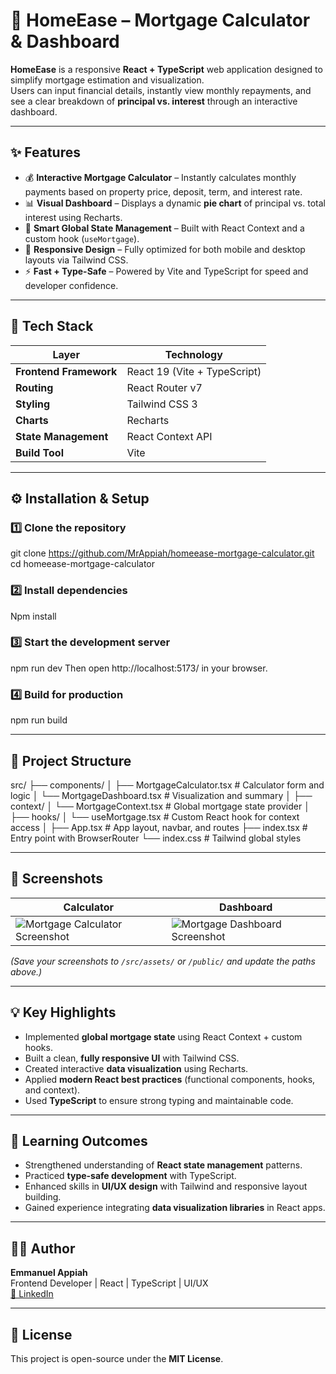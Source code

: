 # 🏡 HomeEase – Mortgage Calculator & Dashboard

**HomeEase** is a responsive **React + TypeScript** web application designed to simplify mortgage estimation and visualization.  
Users can input financial details, instantly view monthly repayments, and see a clear breakdown of **principal vs. interest** through an interactive dashboard.

---

## ✨ Features

- 💰 **Interactive Mortgage Calculator** – Instantly calculates monthly payments based on property price, deposit, term, and interest rate.  
- 📊 **Visual Dashboard** – Displays a dynamic **pie chart** of principal vs. total interest using Recharts.  
- 🧠 **Smart Global State Management** – Built with React Context and a custom hook (`useMortgage`).  
- 📱 **Responsive Design** – Fully optimized for both mobile and desktop layouts via Tailwind CSS.  
- ⚡ **Fast + Type-Safe** – Powered by Vite and TypeScript for speed and developer confidence.

---

## 🧩 Tech Stack

| Layer | Technology |
|-------|-------------|
| **Frontend Framework** | React 19 (Vite + TypeScript) |
| **Routing** | React Router v7 |
| **Styling** | Tailwind CSS 3 |
| **Charts** | Recharts |
| **State Management** | React Context API |
| **Build Tool** | Vite |

---

## ⚙️ Installation & Setup


### 1️⃣ Clone the repository

git clone https://github.com/MrAppiah/homeease-mortgage-calculator.git
cd homeease-mortgage-calculator

### 2️⃣ Install dependencies
Npm install

### 3️⃣ Start the development server
npm run dev
Then open http://localhost:5173/ in your browser.

### 4️⃣ Build for production
npm run build


---

## 🧠 Project Structure
src/
├── components/
│ ├── MortgageCalculator.tsx # Calculator form and logic
│ └── MortgageDashboard.tsx # Visualization and summary
│
├── context/
│ └── MortgageContext.tsx # Global mortgage state provider
│
├── hooks/
│ └── useMortgage.tsx # Custom React hook for context access
│
├── App.tsx # App layout, navbar, and routes
├── index.tsx # Entry point with BrowserRouter
└── index.css # Tailwind global styles

---

## 📸 Screenshots

| Calculator | Dashboard |
|-------------|------------|
| ![Mortgage Calculator Screenshot](./assets/calculator.png) | ![Mortgage Dashboard Screenshot](./assets/dashboard.png) |

*(Save your screenshots to `/src/assets/` or `/public/` and update the paths above.)*

---

## 💡 Key Highlights

- Implemented **global mortgage state** using React Context + custom hooks.  
- Built a clean, **fully responsive UI** with Tailwind CSS.  
- Created interactive **data visualization** using Recharts.  
- Applied **modern React best practices** (functional components, hooks, and context).  
- Used **TypeScript** to ensure strong typing and maintainable code.

---

## 🎯 Learning Outcomes

- Strengthened understanding of **React state management** patterns.  
- Practiced **type-safe development** with TypeScript.  
- Enhanced skills in **UI/UX design** with Tailwind and responsive layout building.  
- Gained experience integrating **data visualization libraries** in React apps.  

---

## 👨‍💻 Author

**Emmanuel Appiah**  
Frontend Developer | React | TypeScript | UI/UX  
[💼 LinkedIn](https://www.linkedin.com/in/mrappiah/)

---

## 🪪 License
This project is open-source under the **MIT License**.




